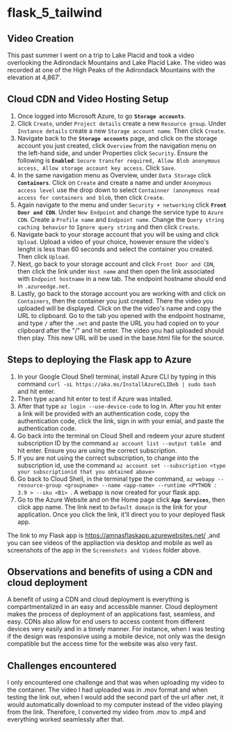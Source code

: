 # flask_5_tailwind

## Video Creation
This past summer I went on a trip to Lake Placid and took a video overlooking the Adirondack Mountains and Lake Placid Lake. The video was recorded at one of the High Peaks of the Adirondack Mountains with the elevation at 4,867′.

## Cloud CDN and Video Hosting Setup
1. Once logged into Microsoft Azure, to go **`Storage accounts`**.
2. Click `Create`, under `Project details` create a new `Resource group`. Under `Instance details` create a new `Storage account name`. Then click `Create`.
3. Navigate back to the **`Storage accounts`** page, and click on the storage account you just created, click `Overview` from the navigation menu on the left-hand side, and under Properties click `Security`. Ensure the following is **`Enabled`**: `Secure transfer required, Allow Blob anonymous access, Allow storage account key access`. Click `Save`.
4. In the same navigation menu as Overview, under `Data Storage` click **`Containers`**. Click on `Create` and create a name and under `Anonymous access level` use the drop down to select `Containner (anonymous read access for containers and blob`, then click `Create`.
5. Again navigate to the menu and under `Security + networking` click **`Front Door and CDN`**. Under `New Endpoint` and change the service type to `Azure CDN`. Create a `Profile name` and `Endpoint name`. Change the `Query string caching behavior` to `Ignore query string` and then click `Create`.
6. Navigate back to your storage account that you will be using and click `Upload`. Upload a video of your choice, however ensure the video's lenght is less than 60 seconds and select the container you created. Then click `Upload`.
7. Next, go back to your storage account and click `Front Door and CDN`, then click the link under `Host name` and then open the link associated with `Endpoint hostname` in a new tab. The endpoint hostname should end in `.azureedge.net`.
8. Lastly, go back to the storage account you are working with and click on `Containers`, then the container you just created. There the video you uploaded will be displayed. Click on the the video's name and copy the URL to clipboard. Go to the tab you opened with the endpoint hostname, and type `/` after the `.net` and paste the URL you had copied on to your clipboard after the "/" and hit enter. The video you had uploaded should then play. This new URL will be used in the base.html file for the source.

## Steps to deploying the Flask app to Azure
1. In your Google Cloud Shell terminal, install Azure CLI by typing in this command `curl -sL https://aka.ms/InstallAzureCLIDeb | sudo bash` and hit enter.
2. Then type `az`and hit enter to test if Azure was intalled.
3. After that type `az login --use-device-code` to log in. After you hit enter a link will be provided with an authentication code, copy the authentication code, click the link, sign in with your emial, and paste the authentication code.
4. Go back into the terminal on Cloud Shell and redeem your azure student subscription ID by the command ```az account list --output table ``` and hit enter. Ensure you are using the correct subscription.
5. If you are not using the correct subscription, to change into the subscription id, use the command ```az account set --subscription <type your subscriptionid that you obtained above> ``` 
6. Go back to Cloud Shell, in the terminal type the command, ```az webapp --resource-group <groupname> --name <app-name> --runtime <PYTHON : 3.9 > --sku <B1> ```. A webapp is now created for your flask app.
7. Go to the Azure Website and on the Home page click **`App Services`**, then click app name. The link next to `Default domain` is the link for your application. Once you click the link, it'll direct you to your deployed flask app.

The link to my Flask app is https://amnasflaskapp.azurewebsites.net/ ,and you can see videos of the appliaction via desktop and mobile as well as screenshots of the app in the `Screenshots and Videos` folder above. 

## Observations and benefits of using a CDN and cloud deployment
A benefit of using a CDN and cloud deployment is everything is compartmentalized in an easy and accessible manner. Cloud deployment makes the process of deployment of an applications fast, seamless, and easy. CDNs also allow for end users to access content from different devices very easily and in a timely manner. For instance, when I was testing if the design was responsive using a mobile device, not only was the design compatible but the access time for the website was also very fast. 

## Challenges encountered
I only encountered one challenge and that was when uploading my video to the container. The video I had uploaded was in .mov format and when testing the link out, when I would add the second part of the url after .net, it would automatically download to my computer instead of the video playing from the link. Therefore, I converted my video from .mov to .mp4 and everything worked seamlessly after that. 
